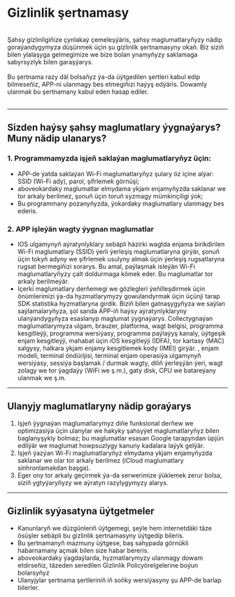 # Gizlinlik şertnamasy
<br>
Şahsy gizlinligiňize çynlakaý çemeleşýäris, şahsy maglumatlaryňyzy nädip goraýandygymyza düşünmek üçin şu gizlinlik şertnamasyny okaň. Biz siziň bilen ylalaşyga gelmegimize we bize bolan ynamyňyzy saklamaga sabyrsyzlyk bilen garaşýarys.
<br> <br> Bu şertnama razy däl bolsaňyz ýa-da üýtgedilen şertleri kabul edip bilmeseňiz, APP-ni ulanmagy bes etmegiňizi haýyş edýäris. Dowamly ulanmak bu şertnamany kabul eden hasap ediler.
<br> <br>

***

## Sizden haýsy şahsy maglumatlary ýygnaýarys? Muny nädip ulanarys?
### 1. Programmamyzda işjeň saklaýan maglumatlaryňyz üçin:
   - APP-de ýatda saklaýan Wi-Fi maglumatlaryňyz şulary öz içine alýar: SSID (Wi-Fi ady), parol, şifrlemek görnüşi;
   - aboveokardaky maglumatlar elmydama ykjam enjamyňyzda saklanar we tor arkaly berilmez, şonuň üçin toruň syzmagy mümkinçiligi ýok;
   - Bu programmany pozanyňyzda, ýokardaky maglumatlary ulanmagy bes ederis.


### 2. APP işleýän wagty ýygnan maglumatlar
   - IOS ulgamynyň aýratynlyklary sebäpli häzirki wagtda enjama birikdirilen Wi-Fi maglumatlary (SSID) ýerli ýerleşiş maglumatlaryna girýär, şonuň üçin tokyň adyny we şifrlemek usulyny almak üçin ýerleşiş rugsatlaryna rugsat bermegiňizi sorarys. Bu amal, paýlaşmak isleýän Wi-Fi maglumatlaryňyzy çalt doldurmaga kömek eder. Bu maglumatlar tor arkaly berilmeýär.
   - Içerki maglumatlary derňemegi we gözlegleri ýeňilleşdirmek üçin önümlerimizi ýa-da hyzmatlarymyzy gowulandyrmak üçin üçünji tarap SDK statistika hyzmatlaryna girdik. Biziň bilen gatnaşygyňyza we saýlan saýlamalaryňyza, şol sanda APP-iň haýsy aýratynlyklaryny ulanýandygyňyza esaslanyp maglumat ýygnaýarys. Collectygnaýan maglumatlarymyza ulgam, brauzer, platforma, wagt belgisi, programma kesgitleýji, programma wersiýasy, programma paýlaýyş kanaly, üýtgeşik enjam kesgitleýji, mahabat üçin iOS kesgitleýji (IDFA), tor kartasy (MAC) salgysy, halkara ykjam enjamy kesgitlemek kody (IMEI) girýär. , enjam modeli, terminal öndürijisi, terminal enjam operasiýa ulgamynyň wersiýasy, sessiýa başlamak / durmak wagty, diliň ýerleşýän ýeri, wagt zolagy we tor ýagdaýy (WiFi we ş.m.), gaty disk, CPU we batareýany ulanmak we ş.m.

 

***
## Ulanyjy maglumatlaryny nädip goraýarys
   1. Işjeň ýygnaýan maglumatlarymyz diňe funksional derňew we optimizasiýa üçin ulanylar we hakyky şahsyýet maglumatlaryňyz bilen baglanyşykly bolmaz; bu maglumatlar esasan Google tarapyndan üpjün edilýär we maglumat howpsuzlygy kanuny kadalara laýyk gelýär.
   2. Işjeň ýazýan Wi-Fi maglumatlaryňyz elmydama ykjam enjamyňyzda saklanar we olar tor arkaly berilmez (iCloud maglumatlary sinhronlamakdan başga).
   3. Eger ony tor arkaly geçirmek ýa-da serwerimize ýüklemek zerur bolsa, siziň ygtyýaryňyzy we aýratyn razylygymyzy alarys.
***

## Gizlinlik syýasatyna üýtgetmeler
   - Kanunlaryň we düzgünleriň üýtgemegi, şeýle hem internetdäki täze ösüşler sebäpli bu gizlinlik şertnamasyny üýtgedip bileris.
   - Bu şertnamanyň mazmuny üýtgese, baş sahypada görnükli habarnamany açmak bilen size habar bereris.
   - aboveokardaky ýagdaýlarda, hyzmatlarymyzy ulanmagy dowam etdirseňiz, täzeden seredilen Gizlinlik Policyörelgelerine boýun bolarsyňyz
   - Ulanyjylar şertnama şertleriniň iň soňky wersiýasyny şu APP-de barlap bilerler.
